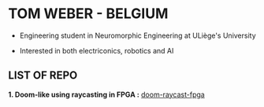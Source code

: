 # TOM WEBER - BELGIUM

- Engineering student in Neuromorphic Engineering at ULiège's University

- Interested in both electriconics, robotics and AI

## LIST OF REPO

**1. Doom-like using raycasting in FPGA :** [doom-raycast-fpga](https://github.com/webertom6/doom-raycast-fpga)

<!---
webertom6/webertom6 is a ✨ special ✨ repository because its `README.md` (this file) appears on your GitHub profile.
You can click the Preview link to take a look at your changes.
--->
